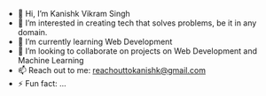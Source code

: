 - 👋 Hi, I’m Kanishk Vikram Singh
- 👀 I’m interested in creating tech that solves problems, be it in any domain.
- 🌱 I’m currently learning Web Development
- 💞️ I’m looking to collaborate on projects on Web Development and Machine Learning
- 📫 Reach out to me: reachouttokanishk@gmail.com
- ⚡ Fun fact: ...

<!---
abs-madlad/abs-madlad is a ✨ special ✨ repository because its `README.md` (this file) appears on your GitHub profile.
You can click the Preview link to take a look at your changes.
--->
